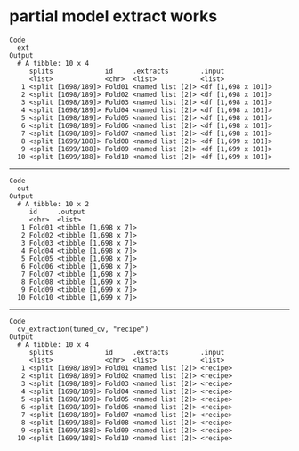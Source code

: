 # partial model extract works

    Code
      ext
    Output
      # A tibble: 10 x 4
         splits             id     .extracts        .input            
         <list>             <chr>  <list>           <list>            
       1 <split [1698/189]> Fold01 <named list [2]> <df [1,698 x 101]>
       2 <split [1698/189]> Fold02 <named list [2]> <df [1,698 x 101]>
       3 <split [1698/189]> Fold03 <named list [2]> <df [1,698 x 101]>
       4 <split [1698/189]> Fold04 <named list [2]> <df [1,698 x 101]>
       5 <split [1698/189]> Fold05 <named list [2]> <df [1,698 x 101]>
       6 <split [1698/189]> Fold06 <named list [2]> <df [1,698 x 101]>
       7 <split [1698/189]> Fold07 <named list [2]> <df [1,698 x 101]>
       8 <split [1699/188]> Fold08 <named list [2]> <df [1,699 x 101]>
       9 <split [1699/188]> Fold09 <named list [2]> <df [1,699 x 101]>
      10 <split [1699/188]> Fold10 <named list [2]> <df [1,699 x 101]>

---

    Code
      out
    Output
      # A tibble: 10 x 2
         id     .output             
         <chr>  <list>              
       1 Fold01 <tibble [1,698 x 7]>
       2 Fold02 <tibble [1,698 x 7]>
       3 Fold03 <tibble [1,698 x 7]>
       4 Fold04 <tibble [1,698 x 7]>
       5 Fold05 <tibble [1,698 x 7]>
       6 Fold06 <tibble [1,698 x 7]>
       7 Fold07 <tibble [1,698 x 7]>
       8 Fold08 <tibble [1,699 x 7]>
       9 Fold09 <tibble [1,699 x 7]>
      10 Fold10 <tibble [1,699 x 7]>

---

    Code
      cv_extraction(tuned_cv, "recipe")
    Output
      # A tibble: 10 x 4
         splits             id     .extracts        .input  
         <list>             <chr>  <list>           <list>  
       1 <split [1698/189]> Fold01 <named list [2]> <recipe>
       2 <split [1698/189]> Fold02 <named list [2]> <recipe>
       3 <split [1698/189]> Fold03 <named list [2]> <recipe>
       4 <split [1698/189]> Fold04 <named list [2]> <recipe>
       5 <split [1698/189]> Fold05 <named list [2]> <recipe>
       6 <split [1698/189]> Fold06 <named list [2]> <recipe>
       7 <split [1698/189]> Fold07 <named list [2]> <recipe>
       8 <split [1699/188]> Fold08 <named list [2]> <recipe>
       9 <split [1699/188]> Fold09 <named list [2]> <recipe>
      10 <split [1699/188]> Fold10 <named list [2]> <recipe>

